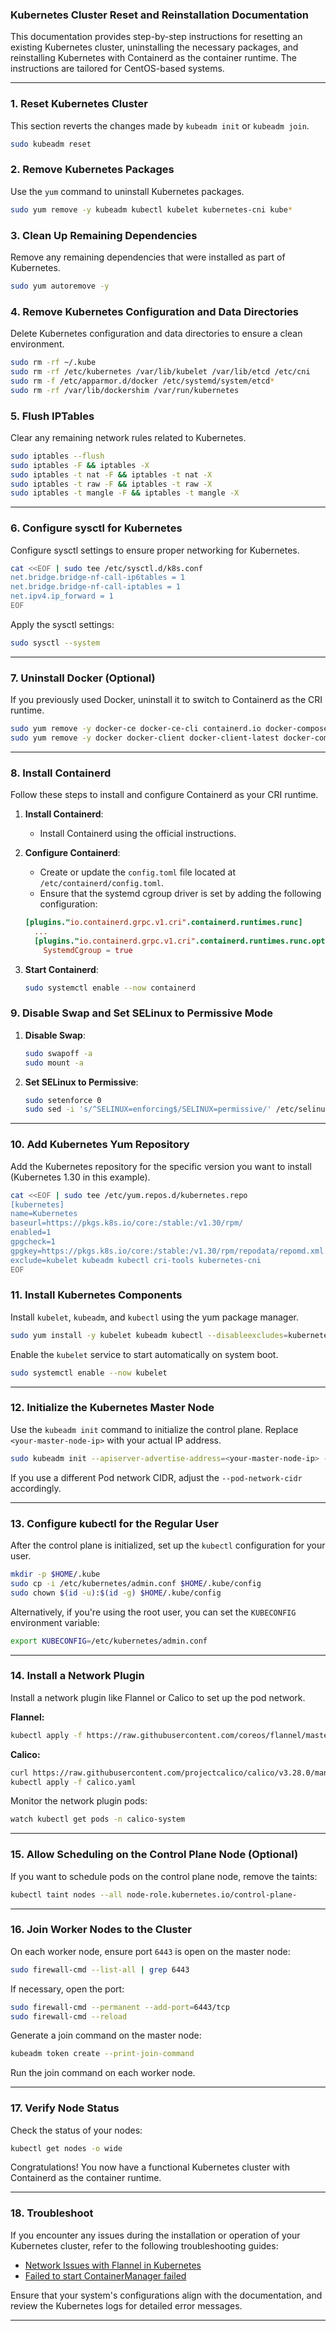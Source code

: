 ### Kubernetes Cluster Reset and Reinstallation Documentation

This documentation provides step-by-step instructions for resetting an existing Kubernetes cluster, uninstalling the necessary packages, and reinstalling Kubernetes with Containerd as the container runtime. The instructions are tailored for CentOS-based systems.

---

### 1. Reset Kubernetes Cluster

This section reverts the changes made by `kubeadm init` or `kubeadm join`.

```bash
sudo kubeadm reset
```

### 2. Remove Kubernetes Packages

Use the `yum` command to uninstall Kubernetes packages.

```bash
sudo yum remove -y kubeadm kubectl kubelet kubernetes-cni kube*
```

### 3. Clean Up Remaining Dependencies

Remove any remaining dependencies that were installed as part of Kubernetes.

```bash
sudo yum autoremove -y
```

### 4. Remove Kubernetes Configuration and Data Directories

Delete Kubernetes configuration and data directories to ensure a clean environment.

```bash
sudo rm -rf ~/.kube
sudo rm -rf /etc/kubernetes /var/lib/kubelet /var/lib/etcd /etc/cni
sudo rm -f /etc/apparmor.d/docker /etc/systemd/system/etcd*
sudo rm -rf /var/lib/dockershim /var/run/kubernetes
```

### 5. Flush IPTables

Clear any remaining network rules related to Kubernetes.

```bash
sudo iptables --flush
sudo iptables -F && iptables -X
sudo iptables -t nat -F && iptables -t nat -X
sudo iptables -t raw -F && iptables -t raw -X
sudo iptables -t mangle -F && iptables -t mangle -X
```

---

### 6. Configure sysctl for Kubernetes

Configure sysctl settings to ensure proper networking for Kubernetes.

```bash
cat <<EOF | sudo tee /etc/sysctl.d/k8s.conf
net.bridge.bridge-nf-call-ip6tables = 1
net.bridge.bridge-nf-call-iptables = 1
net.ipv4.ip_forward = 1
EOF
```

Apply the sysctl settings:

```bash
sudo sysctl --system
```

---

### 7. Uninstall Docker (Optional)

If you previously used Docker, uninstall it to switch to Containerd as the CRI runtime.

```bash
sudo yum remove -y docker-ce docker-ce-cli containerd.io docker-compose-plugin
sudo yum remove -y docker docker-client docker-client-latest docker-common docker-latest docker-latest-logrotate docker-logrotate docker-engine
```

---

### 8. Install Containerd

Follow these steps to install and configure Containerd as your CRI runtime.

1. **Install Containerd**:
    - Install Containerd using the official instructions.
  
2. **Configure Containerd**:
    - Create or update the `config.toml` file located at `/etc/containerd/config.toml`.
    - Ensure that the systemd cgroup driver is set by adding the following configuration:

    ```toml
    [plugins."io.containerd.grpc.v1.cri".containerd.runtimes.runc]
      ...
      [plugins."io.containerd.grpc.v1.cri".containerd.runtimes.runc.options]
        SystemdCgroup = true
    ```

3. **Start Containerd**:
    ```bash
    sudo systemctl enable --now containerd
    ```

### 9. Disable Swap and Set SELinux to Permissive Mode

1. **Disable Swap**:
    ```bash
    sudo swapoff -a
    sudo mount -a
    ```

2. **Set SELinux to Permissive**:
    ```bash
    sudo setenforce 0
    sudo sed -i 's/^SELINUX=enforcing$/SELINUX=permissive/' /etc/selinux/config
    ```

---

### 10. Add Kubernetes Yum Repository

Add the Kubernetes repository for the specific version you want to install (Kubernetes 1.30 in this example).

```bash
cat <<EOF | sudo tee /etc/yum.repos.d/kubernetes.repo
[kubernetes]
name=Kubernetes
baseurl=https://pkgs.k8s.io/core:/stable:/v1.30/rpm/
enabled=1
gpgcheck=1
gpgkey=https://pkgs.k8s.io/core:/stable:/v1.30/rpm/repodata/repomd.xml.key
exclude=kubelet kubeadm kubectl cri-tools kubernetes-cni
EOF
```

### 11. Install Kubernetes Components

Install `kubelet`, `kubeadm`, and `kubectl` using the yum package manager.

```bash
sudo yum install -y kubelet kubeadm kubectl --disableexcludes=kubernetes
```

Enable the `kubelet` service to start automatically on system boot.

```bash
sudo systemctl enable --now kubelet
```

---

### 12. Initialize the Kubernetes Master Node

Use the `kubeadm init` command to initialize the control plane. Replace `<your-master-node-ip>` with your actual IP address.

```bash
sudo kubeadm init --apiserver-advertise-address=<your-master-node-ip> --pod-network-cidr=192.168.0.0/16 --cri-socket=unix:///var/run/containerd/containerd.sock
```

If you use a different Pod network CIDR, adjust the `--pod-network-cidr` accordingly.

---

### 13. Configure kubectl for the Regular User

After the control plane is initialized, set up the `kubectl` configuration for your user.

```bash
mkdir -p $HOME/.kube
sudo cp -i /etc/kubernetes/admin.conf $HOME/.kube/config
sudo chown $(id -u):$(id -g) $HOME/.kube/config
```

Alternatively, if you're using the root user, you can set the `KUBECONFIG` environment variable:

```bash
export KUBECONFIG=/etc/kubernetes/admin.conf
```

---

### 14. Install a Network Plugin

Install a network plugin like Flannel or Calico to set up the pod network.

**Flannel:**

```bash
kubectl apply -f https://raw.githubusercontent.com/coreos/flannel/master/Documentation/kube-flannel.yml
```

**Calico:**

```bash
curl https://raw.githubusercontent.com/projectcalico/calico/v3.28.0/manifests/calico.yaml -O
kubectl apply -f calico.yaml
```

Monitor the network plugin pods:

```bash
watch kubectl get pods -n calico-system
```

---

### 15. Allow Scheduling on the Control Plane Node (Optional)

If you want to schedule pods on the control plane node, remove the taints:

```bash
kubectl taint nodes --all node-role.kubernetes.io/control-plane-
```

---

### 16. Join Worker Nodes to the Cluster

On each worker node, ensure port `6443` is open on the master node:

```bash
sudo firewall-cmd --list-all | grep 6443
```

If necessary, open the port:

```bash
sudo firewall-cmd --permanent --add-port=6443/tcp
sudo firewall-cmd --reload
```

Generate a join command on the master node:

```bash
kubeadm token create --print-join-command
```

Run the join command on each worker node.

---

### 17. Verify Node Status

Check the status of your nodes:

```bash
kubectl get nodes -o wide
```

Congratulations! You now have a functional Kubernetes cluster with Containerd as the container runtime.

---
### 18. Troubleshoot

If you encounter any issues during the installation or operation of your Kubernetes cluster, refer to the following troubleshooting guides:

- [Network Issues with Flannel in Kubernetes](kubernetes_flannel_cidr_issue.md)
- [Failed to start ContainerManager failed](configure_systemd_cgroup_driver.md)



Ensure that your system's configurations align with the documentation, and review the Kubernetes logs for detailed error messages.

---
